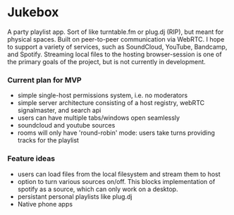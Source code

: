 Jukebox
======
A party playlist app. Sort of like turntable.fm or plug.dj (RIP), but meant for
physical spaces. Built on peer-to-peer communication via WebRTC. I hope to
support a variety of services, such as SoundCloud, YouTube, Bandcamp, and
Spotify. Streaming local files to the hosting browser-session is one of the
primary goals of the project, but is not currently in development. 

### Current plan for MVP
- simple single-host permissions system, i.e. no moderators
- simple server architecture consisting of a host registry, webRTC
  signalmaster, and search api
- users can have multiple tabs/windows open seamlessly
- soundcloud and youtube sources
- rooms will only have 'round-robin' mode: users take turns providing tracks for
  the playlist

### Feature ideas
- users can load files from the local filesystem and stream them to host
- option to turn various sources on/off. This blocks implementation of spotify
  as a source, which can only work on a desktop.
- persistant personal playlists like plug.dj
- Native phone apps
